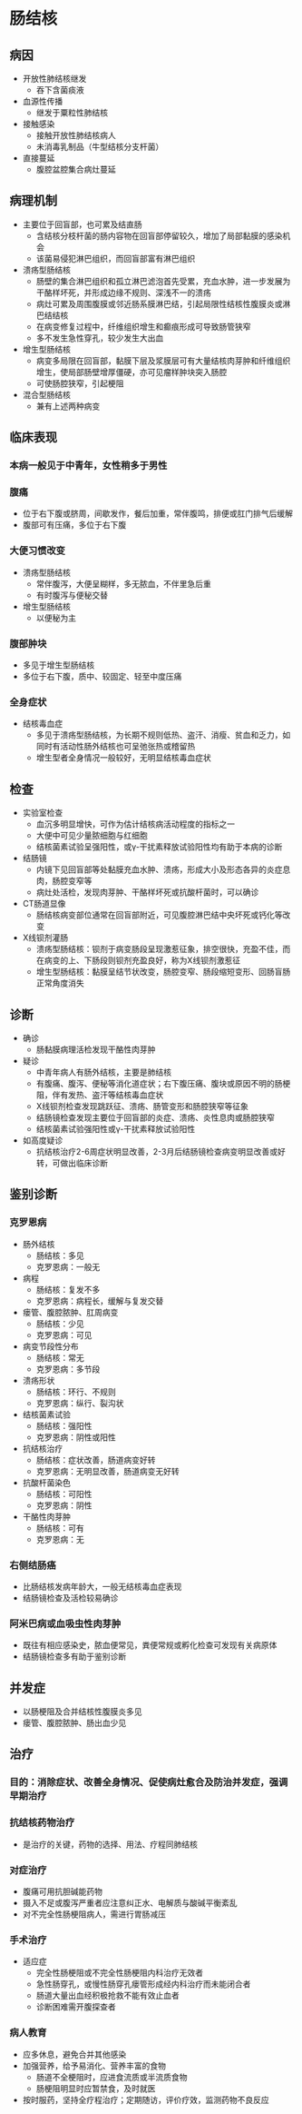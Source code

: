 # 肠结核
## 病因
- 开放性肺结核继发
  - 吞下含菌痰液
- 血源性传播
  - 继发于粟粒性肺结核
- 接触感染
  - 接触开放性肺结核病人
  - 未消毒乳制品（牛型结核分支杆菌）
- 直接蔓延
  - 腹腔盆腔集合病灶蔓延
## 病理机制
- 主要位于回盲部，也可累及结直肠
  - 含结核分枝杆菌的肠内容物在回盲部停留较久，增加了局部黏膜的感染机会
  - 该菌易侵犯淋巴组织，而回盲部富有淋巴组织
- 溃疡型肠结核
  - 肠壁的集合淋巴组织和孤立淋巴滤泡首先受累，充血水肿，进一步发展为干酪样坏死，并形成边缘不规则、深浅不一的溃疡
  - 病灶可累及周围腹膜或邻近肠系膜淋巴结，引起局限性结核性腹膜炎或淋巴结结核
  - 在病变修复过程中，纤维组织增生和癫痕形成可导致肠管狭窄
  - 多不发生急性穿孔，较少发生大出血
- 增生型肠结核
  - 病变多局限在回盲部，黏膜下层及浆膜层可有大量结核肉芽肿和纤维组织增生，使局部肠壁增厚僵硬，亦可见瘤样肿块突入肠腔
  - 可使肠腔狭窄，引起梗阻
- 混合型肠结核
  - 兼有上述两种病变
## 临床表现
### 本病一般见于中青年，女性稍多于男性
### 腹痛
- 位于右下腹或脐周，间歇发作，餐后加重，常伴腹鸣，排便或肛门排气后缓解
- 腹部可有压痛，多位于右下腹
### 大便习惯改变
- 溃疡型肠结核
  - 常伴腹泻，大便呈糊样，多无脓血，不伴里急后重
  - 有时腹泻与便秘交替
- 增生型肠结核
  - 以便秘为主
### 腹部肿块
- 多见于增生型肠结核
- 多位于右下腹，质中、较固定、轻至中度压痛
### 全身症状
- 结核毒血症
  - 多见于溃疡型肠结核，为长期不规则低热、盗汗、消瘦、贫血和乏力，如同时有活动性肠外结核也可呈弛张热或稽留热
  - 增生型者全身情况一般较好，无明显结核毒血症状
## 检查
- 实验室检查
  - 血沉多明显增快，可作为估计结核病活动程度的指标之一
  - 大便中可见少量脓细胞与红细胞
  - 结核菌素试验呈强阳性，或γ-干扰素释放试验阳性均有助于本病的诊断
- 结肠镜
  - 内镜下见回盲部等处黏膜充血水肿、溃疡，形成大小及形态各异的炎症息肉，肠腔变窄等
  - 病灶处活检，发现肉芽肿、干酪样坏死或抗酸杆菌时，可以确诊
- CT肠道显像
  - 肠结核病变部位通常在回盲部附近，可见腹腔淋巴结中央坏死或钙化等改变
- X线钡剂灌肠
  - 溃疡型肠结核：钡剂于病变肠段呈现激惹征象，排空很快，充盈不佳，而在病变的上、下肠段则钡剂充盈良好，称为X线钡剂激惹征
  - 增生型肠结核：黏膜呈结节状改变，肠腔变窄、肠段缩短变形、回肠盲肠正常角度消失
## 诊断
- 确诊
  - 肠黏膜病理活检发现干酪性肉芽肿
- 疑诊
  - 中青年病人有肠外结核，主要是肺结核
  - 有腹痛、腹泻、便秘等消化道症状；右下腹压痛、腹块或原因不明的肠梗阻，伴有发热、盗汗等结核毒血症状
  - X线钡剂检查发现跳跃征、溃疡、肠管变形和肠腔狭窄等征象
  - 结肠镜检查发现主要位于回盲部的炎症、溃疡、炎性息肉或肠腔狭窄
  - 结核菌素试验强阳性或γ-干扰素释放试验阳性
- 如高度疑诊
  - 抗结核治疗2-6周症状明显改善，2-3月后结肠镜检查病变明显改善或好转，可做出临床诊断
## 鉴别诊断
### 克罗恩病
- 肠外结核
  - 肠结核：多见
  - 克罗恩病：一般无
- 病程
  - 肠结核：复发不多
  - 克罗恩病：病程长，缓解与复发交替
- 瘘管、腹腔脓肿、肛周病变
  - 肠结核：少见
  - 克罗恩病：可见
- 病变节段性分布
  - 肠结核：常无
  - 克罗恩病：多节段
- 溃疡形状
  - 肠结核：环行、不规则
  - 克罗恩病：纵行、裂沟状
- 结核菌素试验
  - 肠结核：强阳性
  - 克罗恩病：阴性或阳性
- 抗结核治疗
  - 肠结核：症状改善，肠道病变好转
  - 克罗恩病：无明显改善，肠道病变无好转
- 抗酸杆菌染色
  - 肠结核：可阳性
  - 克罗恩病：阴性
- 干酪性肉芽肿
  - 肠结核：可有
  - 克罗恩病：无
### 右侧结肠癌
- 比肠结核发病年龄大，一般无结核毒血症表现
- 结肠镜检查及活检较易确诊
### 阿米巴病或血吸虫性肉芽肿
- 既往有相应感染史，脓血便常见，粪便常规或孵化检查可发现有关病原体
- 结肠镜检查多有助于鉴别诊断
## 并发症
- 以肠梗阻及合并结核性腹膜炎多见
- 瘘管、腹腔脓肿、肠出血少见
## 治疗
### 目的：消除症状、改善全身情况、促使病灶愈合及防治并发症，强调早期治疗
### 抗结核药物治疗
- 是治疗的关键，药物的选择、用法、疗程同肺结核
### 对症治疗
- 腹痛可用抗胆碱能药物
- 摄入不足或腹泻严重者应注意纠正水、电解质与酸碱平衡紊乱
- 对不完全性肠梗阻病人，需进行胃肠减压
### 手术治疗
- 适应症
  - 完全性肠梗阻或不完全性肠梗阻内科治疗无效者
  - 急性肠穿孔，或慢性肠穿孔瘘管形成经内科治疗而未能闭合者
  - 肠道大量出血经积极抢救不能有效止血者
  - 诊断困难需开腹探查者
### 病人教育
- 应多休息，避免合并其他感染
- 加强营养，给予易消化、营养丰富的食物
  - 肠道不全梗阻时，应进食流质或半流质食物
  - 肠梗阻明显时应暂禁食，及时就医
- 按时服药，坚持全疗程治疗；定期随访，评价疗效，监测药物不良反应